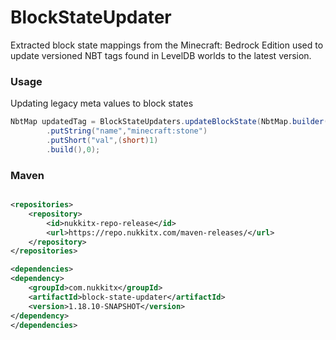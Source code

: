 # BlockStateUpdater

Extracted block state mappings from the Minecraft: Bedrock Edition used to update versioned NBT tags found in LevelDB
worlds to the latest version.

### Usage

Updating legacy meta values to block states

```java
NbtMap updatedTag = BlockStateUpdaters.updateBlockState(NbtMap.builder()
        .putString("name","minecraft:stone")
        .putShort("val",(short)1)
        .build(),0);
```

### Maven

```xml

<repositories>
    <repository>
        <id>nukkitx-repo-release</id>
        <url>https://repo.nukkitx.com/maven-releases/</url>
    </repository>
</repositories>

<dependencies>
<dependency>
    <groupId>com.nukkitx</groupId>
    <artifactId>block-state-updater</artifactId>
    <version>1.18.10-SNAPSHOT</version>
</dependency>
</dependencies>
```